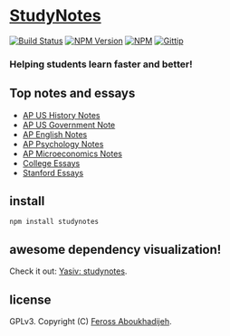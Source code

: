 # [StudyNotes](http://www.apstudynotes.org)
[![Build Status](http://img.shields.io/travis/feross/StudyNotes.svg)](https://travis-ci.org/feross/StudyNotes)
[![NPM Version](http://img.shields.io/npm/v/studynotes.svg)](https://npmjs.org/package/studynotes)
[![NPM](http://img.shields.io/npm/dm/studynotes.svg)](https://npmjs.org/package/studynotes)
[![Gittip](http://img.shields.io/gittip/feross.svg)](https://www.gittip.com/feross/)

### Helping students learn faster and better!

## Top notes and essays

- [AP US History Notes](http://www.apstudynotes.org/us-history/)
- [AP US Government Note](http://www.apstudynotes.org/us-government/)
- [AP English Notes](http://www.apstudynotes.org/english/)
- [AP Psychology Notes](http://www.apstudynotes.org/psychology/)
- [AP Microeconomics Notes](http://www.apstudynotes.org/microeconomics/)
- [College Essays](http://www.apstudynotes.org/essays/)
- [Stanford Essays](http://www.apstudynotes.org/stanford/)

## install

```
npm install studynotes
```

## awesome dependency visualization!

Check it out: [Yasiv: studynotes](http://www.yasiv.com/npm#view/studynotes).

## license

GPLv3. Copyright (C) [Feross Aboukhadijeh](http://feross.org).
